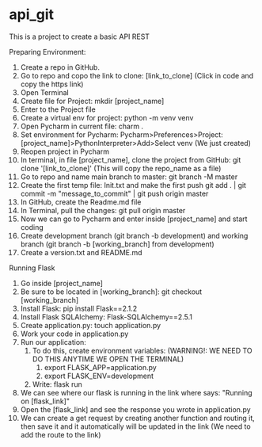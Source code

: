 # api_git
This is a project to create a basic API REST

Preparing Environment:

1. Create a repo in GitHub.
2. Go to repo and copo the link to clone: [link_to_clone] (Click in code and copy the https link)
3. Open Terminal
4. Create file for Project: mkdir [project_name]
5. Enter to the Project file
6. Create a virtual env for project: python -m venv venv
7. Open Pycharm in current file: charm .
8. Set environment for Pycharm: Pycharm>Preferences>Project:[project_name]>PythonInterpreter>Add>Select venv (We just created)
9. Reopen project in Pycharm
10. In terminal, in file [project_name], clone the project from GitHub: git clone '[link_to_clone]' (This will copy the repo_name as a file)
11. Go to repo and name main branch to master: git branch -M master
12. Create the first temp file: Init.txt and make the first push git add . | git commit -m "message_to_commit" | git push origin master
13. In GitHub, create the Readme.md file
14. In Terminal, pull the changes: git pull origin master
15. Now we can go to Pycharm and enter inside [project_name] and start coding
16. Create development branch (git branch -b development) and working branch (git branch -b [working_branch] from development)
17. Create a version.txt and README.md

Running Flask
1. Go inside [project_name]
2. Be sure to be located in [working_branch]: git checkout [working_branch]
3. Install Flask: pip install Flask==2.1.2
4. Install Flask SQLAlchemy: Flask-SQLAlchemy==2.5.1
5. Create application.py: touch application.py
6. Work your code in application.py
7. Run our application:
   1. To do this, create environment variables: (WARNING!: WE NEED TO DO THIS ANYTIME WE OPEN THE TERMINAL)
      1. export FLASK_APP=application.py
      2. export FLASK_ENV=development
   2. Write: flask run
8. We can see where our flask is running in the link where says: "Running on [flask_link]"
9. Open the [flask_link] and see the response you wrote in application.py
10. We can create a get request by creating another function and routing it, then save it and it automatically will be updated in the link (We need to add the route to the link)

